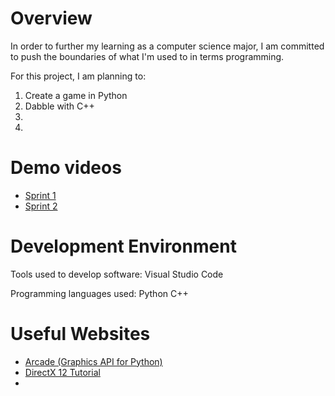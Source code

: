 # Overview

In order to further my learning as a computer science major,
I am committed to push the boundaries of what I'm used to in terms programming.

For this project, I am planning to:
1. Create a game in Python
2. Dabble with C++
3. 
4. 

# Demo videos
* [Sprint 1]()
* [Sprint 2]()

# Development Environment

Tools used to develop software:
Visual Studio Code

Programming languages used:
Python
C++

# Useful Websites

* [Arcade (Graphics API for Python)](https://api.arcade.academy/en/latest/examples/platform_tutorial/index.html)
* [DirectX 12 Tutorial](https://www.3dgep.com/learning-directx-12-1/)
* []()
